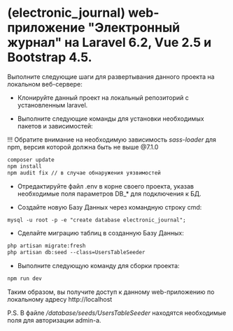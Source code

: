 # (electronic_journal) web-приложение "Электронный журнал" на Laravel 6.2, Vue 2.5 и Bootstrap 4.5.

Выполните следующие шаги для развертывания данного проекта на локальном веб-сервере:

- Клонируйте данный проект на локальный репозиторий с установленным laravel.

- Выполните следующие команды для установки необходимых пакетов и зависимостей:

!!! Обратите внимание на необходимую зависимость *sass-loader* для npm, версия которой должна быть не выше @7.1.0
```diff
composer update
npm install
npm audit fix // в случае обнаружения уязвимостей 
```

- Отредактируйте файл .env в корне своего проекта, указав необходимые поля параметров DB_* для подключения к БД.

- Создайте новую Базу Данных через командную строку cmd:
```diff
mysql -u root -p -e "create database electronic_journal";
```
- Сделайте миграцию таблиц в созданную Базу Данных:
```diff
php artisan migrate:fresh
php artisan db:seed --class=UsersTableSeeder
```
- Выполните следующую команду для сборки проекта:
```diff
npm run dev
```
Таким образом, вы получите доступ к данному web-приложению по локальному адресу http://localhost

P.S. В файле */database/seeds/UsersTableSeeder* находятся необходимые поля для авторизации admin-а.
